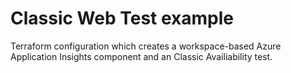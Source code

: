 # Classic Web Test example

Terraform configuration which creates a workspace-based Azure Application Insights component and an Classic Availiability test.
